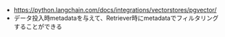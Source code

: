 - https://python.langchain.com/docs/integrations/vectorstores/pgvector/
- データ投入時metadataを与えて、Retriever時にmetadataでフィルタリングすることができる